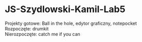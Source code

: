 # JS-Szydlowski-Kamil-Lab5
Projekty gotowe: Ball in the hole, edytor graficzny, notepocket  
Rozpoczęte: drumkit  
Nierozpoczęte: catch me if you can
